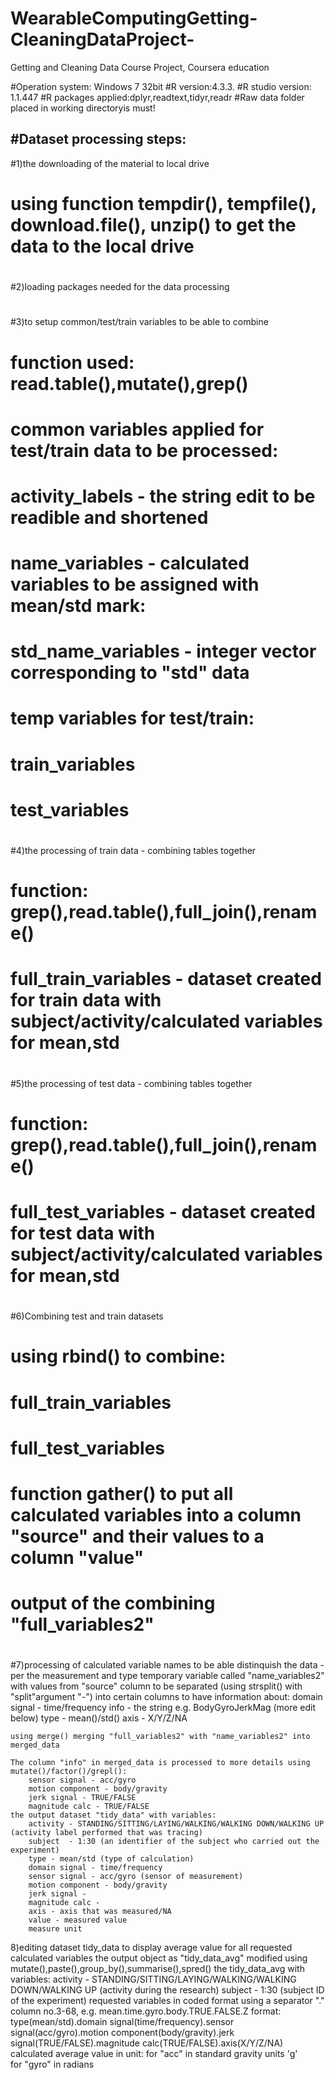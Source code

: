 # WearableComputingGetting-CleaningDataProject-
Getting and Cleaning Data Course Project, Coursera education

#Operation system: Windows 7 32bit
#R version:4.3.3.
#R studio version: 1.1.447 
#R packages applied:dplyr,readtext,tidyr,readr
#Raw data folder placed in working directoryis must!


#Dataset processing steps:
--------------------------
#1)the downloading of the material to local drive
#	using function tempdir(), tempfile(), download.file(), unzip() to get the data to the local drive
#
#2)loading packages needed for the data processing
#
#3)to setup common/test/train variables to be able to combine
#	function used: read.table(),mutate(),grep()
#	common variables applied for test/train data to be processed:
#		activity_labels - the string edit to be readible and shortened
#		name_variables - calculated variables to be assigned with mean/std mark:
#			std_name_variables - integer vector corresponding to "std" data
#	temp variables for test/train:
#		train_variables
#		test_variables	 	
#
#4)the processing of train data - combining tables together
#	function: grep(),read.table(),full_join(),rename()
#	full_train_variables - dataset created for train data with subject/activity/calculated variables for mean,std
#
#5)the processing of test data - combining tables together
#	function: grep(),read.table(),full_join(),rename()
#	full_test_variables - dataset created for test data with subject/activity/calculated variables for mean,std
#
#6)Combining test and train datasets
#	using rbind() to combine:
#		full_train_variables
#		full_test_variables
#	function gather() to put all calculated variables into a column "source" and their values to a column "value"
#	output of the combining "full_variables2"
#
#7)processing of calculated variable names to be able distinquish the data - per the measurement and type
	temporary variable called "name_variables2" with values from "source" column to be separated (using strsplit() with "split"argument "-") into certain columns to have information about:
		domain signal - time/frequency
		info - the string e.g. BodyGyroJerkMag (more edit below)
		type - mean()/std()
		axis - X/Y/Z/NA
	
	using merge() merging "full_variables2" with "name_variables2" into merged_data
	
	The column "info" in merged_data is processed to more details using mutate()/factor()/grepl():
		sensor signal - acc/gyro
		motion component - body/gravity
		jerk signal - TRUE/FALSE
		magnitude calc - TRUE/FALSE
	the output dataset "tidy_data" with variables:
		activity - STANDING/SITTING/LAYING/WALKING/WALKING DOWN/WALKING UP (activity label performed that was tracing)
		subject  - 1:30 (an identifier of the subject who carried out the experiment)
		type - mean/std (type of calculation)
		domain signal - time/frequency    
		sensor signal - acc/gyro (sensor of measurement)    
		motion component - body/gravity
		jerk signal -     
		magnitude calc - 
		axis - axis that was measured/NA            
		value - measured value           
		measure unit

8)editing dataset tidy_data to display average value for all requested calculated variables
	the output object as "tidy_data_avg" modified using mutate(),paste(),group_by(),summarise(),spred()
	the tidy_data_avg with variables:
		activity - STANDING/SITTING/LAYING/WALKING/WALKING DOWN/WALKING UP (activity during the research)
		subject  - 1:30 (subject ID of the experiment)
		requested variables in coded format using a separator "." column no.3-68, e.g. mean.time.gyro.body.TRUE.FALSE.Z
		format:
		type(mean/std).domain signal(time/frequency).sensor signal(acc/gyro).motion component(body/gravity).jerk signal(TRUE/FALSE).magnitude calc(TRUE/FALSE).axis(X/Y/Z/NA)	
	calculated average value in unit:	for "acc" in standard gravity units 'g'         	
						for "gyro" in radians
